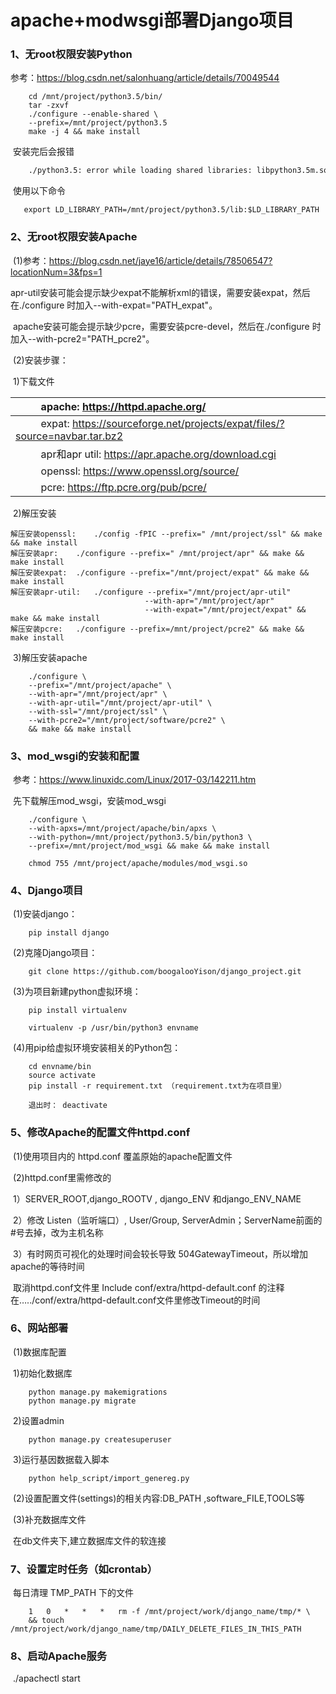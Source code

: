 # **apache+modwsgi部署Django项目**

### **1、无root权限安装Python**

​参考：<https://blog.csdn.net/salonhuang/article/details/70049544>

```shell
    cd /mnt/project/python3.5/bin/
    tar -zxvf
    ./configure --enable-shared \
    --prefix=/mnt/project/python3.5
    make -j 4 && make install
```

​	安装完后会报错

```bash
    ./python3.5: error while loading shared libraries: libpython3.5m.so.1.0: cannot open shared object file: No such file or directory
```

​	使用以下命令

 ```shell
	export LD_LIBRARY_PATH=/mnt/project/python3.5/lib:$LD_LIBRARY_PATH
 ```



### **2、无root权限安装Apache**

​	(1)参考：https://blog.csdn.net/jaye16/article/details/78506547?locationNum=3&fps=1

​	apr-util安装可能会提示缺少expat不能解析xml的错误，需要安装expat，然后在./configure 时加入--with-expat="PATH_expat"。

​	apache安装可能会提示缺少pcre，需要安装pcre-devel，然后在./configure 时加入--with-pcre2="PATH_pcre2"。

​	(2)安装步骤：

​	   1)下载文件

| &emsp;  &emsp; apache: https://httpd.apache.org/             |
| :----------------------------------------------------------- |
| &emsp;  &emsp; expat: https://sourceforge.net/projects/expat/files/?source=navbar.tar.bz2 |
| &emsp;  &emsp; apr和apr util: https://apr.apache.org/download.cgi |
| &emsp;  &emsp; openssl: https://www.openssl.org/source/      |
| &emsp;  &emsp; pcre: https://ftp.pcre.org/pub/pcre/          |

​	  2)解压安装

```shell
解压安装openssl:	./config -fPIC --prefix=" /mnt/project/ssl" && make && make install
解压安装apr:	./configure --prefix=" /mnt/project/apr" && make && make install
解压安装expat:	./configure --prefix="/mnt/project/expat" && make && make install
解压安装apr-util:	./configure --prefix="/mnt/project/apr-util" 
                              --with-apr="/mnt/project/apr" 
                              --with-expat="/mnt/project/expat" && make && make install
解压安装pcre:	./configure --prefix=/mnt/project/pcre2" && make && make install
```

​	  3)解压安装apache 

```shell
    ./configure \
    --prefix="/mnt/project/apache" \
    --with-apr="/mnt/project/apr" \
    --with-apr-util="/mnt/project/apr-util" \
    --with-ssl="/mnt/project/ssl" \
    --with-pcre2="/mnt/project/software/pcre2" \
    && make && make install

```



### **3、mod_wsgi的安装和配置**

​	参考：<https://www.linuxidc.com/Linux/2017-03/142211.htm>

​	先下载解压mod_wsgi，安装mod_wsgi

```shell
    ./configure \
    --with-apxs=/mnt/project/apache/bin/apxs \
    --with-python=/mnt/project/python3.5/bin/python3 \
    --prefix=/mnt/project/mod_wsgi && make && make install

    chmod 755 /mnt/project/apache/modules/mod_wsgi.so

```



### **4、Django项目**

​	(1)安装django：

```shell
    pip install django
```

​	(2)克隆Django项目：

```shell
    git clone https://github.com/boogalooYison/django_project.git
```

​	(3)为项目新建python虚拟环境：

```shell
    pip install virtualenv

    virtualenv -p /usr/bin/python3 envname
```

​	(4)用pip给虚拟环境安装相关的Python包：

```shell
    cd envname/bin
    source activate
    pip install -r requirement.txt （requirement.txt为在项目里）

    退出时： deactivate
```



### **5、修改Apache的配置文件httpd.conf**

​	(1)使用项目内的 httpd.conf 覆盖原始的apache配置文件

​	(2)httpd.conf里需修改的

​	  1）SERVER_ROOT,django_ROOTV , django_ENV 和django_ENV_NAME 

​	  2）修改 Listen（监听端口）, User/Group, ServerAdmin；ServerName前面的#号去掉，改为主机名称

​	  3）有时网页可视化的处理时间会较长导致 504GatewayTimeout，所以增加apache的等待时间

​	        取消httpd.conf文件里 Include conf/extra/httpd-default.conf 的注释在…../conf/extra/httpd-default.conf文件里修改Timeout的时间



### **6、网站部署**

​	(1)数据库配置

​	  1)初始化数据库

```shell
    python manage.py makemigrations
    python manage.py migrate
```

​	  2)设置admin

```shell
    python manage.py createsuperuser
```

​	  3)运行基因数据载入脚本

```shell
    python help_script/import_genereg.py
```

​	(2)设置配置文件(settings)的相关内容:DB_PATH ,software_FILE,TOOLS等

​	(3)补充数据库文件

​	    在db文件夹下,建立数据库文件的软连接



### **7、设置定时任务（如crontab）**

​	每日清理 TMP_PATH 下的文件

```shell
    1   0   *   *   *   rm -f /mnt/project/work/django_name/tmp/* \
    && touch /mnt/project/work/django_name/tmp/DAILY_DELETE_FILES_IN_THIS_PATH
```



### **8、启动Apache服务**

​	./apachectl start
